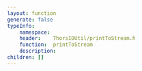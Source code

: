 ```yaml
---
layout: function
generate: false
typeInfo:
    namespace: 
    header:    ThorsIOUtil/printToStream.h
    function:  printToStream
    description: 
children: []
---
```

